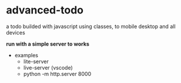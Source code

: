 # advanced-todo
a todo builded with javascript using classes, to mobile desktop and all devices

**run with a simple server to works**
* examples
  - lite-server
  - live-server (vscode)
  - python -m http.server 8000
